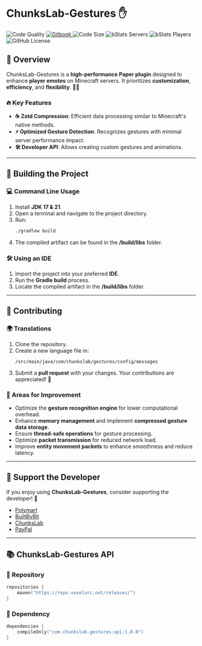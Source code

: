 # ChunksLab-Gestures ✋

![Code Quality](https://img.shields.io/codefactor/grade/github/ChunksLab/ChunksLab-Gestures)
<a href="https://wiki.chunkslab.com" alt="GitBook">
<img src="https://img.shields.io/badge/docs-gitbook-brightgreen" alt="Gitbook"/>
</a>
![Code Size](https://img.shields.io/github/languages/code-size/ChunksLab/ChunksLab-Gestures)
![bStats Servers](https://img.shields.io/bstats/servers/25019)
![bStats Players](https://img.shields.io/bstats/players/25019)
![GitHub License](https://img.shields.io/github/license/ChunksLab/ChunksLab-Gestures)

## 📌 Overview

ChunksLab-Gestures is a **high-performance Paper plugin** designed to enhance **player emotes** on Minecraft servers. It prioritizes **customization**, **efficiency**, and **flexibility**. 🏃‍♂️

### 🔥 Key Features

- **☕ Zstd Compression**: Efficient data processing similar to Minecraft's native methods.
- **⚡ Optimized Gesture Detection**: Recognizes gestures with minimal server performance impact.
- **🛠️ Developer API**: Allows creating custom gestures and animations.

---
## 🔧 Building the Project

### 💻 Command Line Usage

1. Install **JDK 17 & 21**.
2. Open a terminal and navigate to the project directory.
3. Run:
   ```sh
   ./gradlew build
   ```
4. The compiled artifact can be found in the **/build/libs** folder.

### 🛠️ Using an IDE

1. Import the project into your preferred **IDE**.
2. Run the **Gradle build** process.
3. Locate the compiled artifact in the **/build/libs** folder.

---
## 🤝 Contributing

### 🌍 Translations

1. Clone the repository.
2. Create a new language file in:
   ```
   /src/main/java/com/chunkslab/gestures/config/messages
   ```
3. Submit a **pull request** with your changes. Your contributions are appreciated! 💖

### 🚀 Areas for Improvement

- Optimize the **gesture recognition engine** for lower computational overhead.
- Enhance **memory management** and implement **compressed gesture data storage**.
- Ensure **thread-safe operations** for gesture processing.
- Optimize **packet transmission** for reduced network load.
- Improve **entity movement packets** to enhance smoothness and reduce latency.

---
## 💖 Support the Developer

If you enjoy using **ChunksLab-Gestures**, consider supporting the developer! 🥰

- [Polymart](https://polymart.org/resource/chunkslab-gestures/)
- [BuiltByBit](https://builtbybit.com/resources/chunkslab-gestures/)
- [ChunksLab](https://chunkslab.com/chunkslab-gestures/)
- [PayPal](https://paypal.me/tamergumus)

---
## 📚 ChunksLab-Gestures API

### 📌 Repository
```kotlin
repositories {
    maven("https://repo.voxelarc.net/releases/")
}
```

### 📌 Dependency
```kotlin
dependencies {
    compileOnly("com.chunkslab.gestures:api:1.0.0")
}
```
